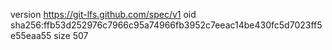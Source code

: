 version https://git-lfs.github.com/spec/v1
oid sha256:ffb53d252976c7966c95a74966fb3952c7eeac14be430fc5d7023ff5e55eaa55
size 507
